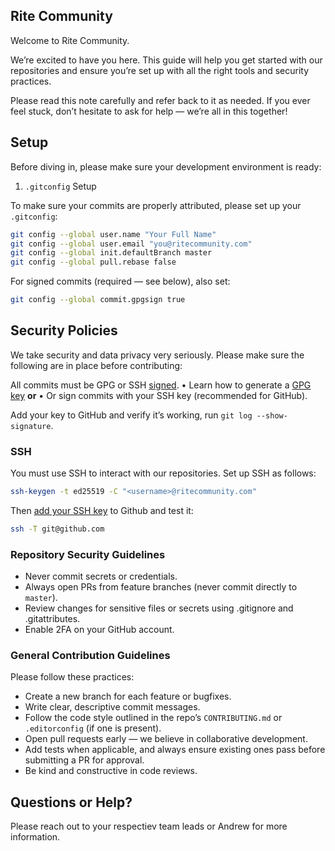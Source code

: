 ## Rite Community

Welcome to Rite Community. 

We’re excited to have you here. This guide will help you get started with our repositories and ensure you’re set up with all the right tools and security practices. 

Please read this note carefully and refer back to it as needed. If you ever feel stuck, don’t hesitate to ask for help — we’re all in this together!

## Setup

Before diving in, please make sure your development environment is ready:

1. `.gitconfig` Setup

To make sure your commits are properly attributed, please set up your `.gitconfig`:

```bash
git config --global user.name "Your Full Name"
git config --global user.email "you@ritecommunity.com"
git config --global init.defaultBranch master
git config --global pull.rebase false
```
For signed commits (required — see below), also set:

```bash
git config --global commit.gpgsign true
```

## Security Policies

We take security and data privacy very seriously. Please make sure the following are in place before contributing:

All commits must be GPG or SSH [signed](https://docs.github.com/en/authentication/managing-commit-signature-verification/signing-commits).
	•	Learn how to generate a [GPG key](https://docs.github.com/en/authentication/connecting-to-github-with-ssh/about-ssh) **or**
	•	Or sign commits with your SSH key (recommended for GitHub).

Add your key to GitHub and verify it’s working, run `git log --show-signature`.

### SSH

You must use SSH to interact with our repositories. Set up SSH as follows:

```bash
ssh-keygen -t ed25519 -C "<username>@ritecommunity.com"
```

Then [add your SSH key](https://github.com/settings/keys) to Github and test it:

```bash
ssh -T git@github.com
```

### Repository Security Guidelines
* Never commit secrets or credentials.
* Always open PRs from feature branches (never commit directly to `master`).
* Review changes for sensitive files or secrets using .gitignore and .gitattributes.
* Enable 2FA on your GitHub account.

### General Contribution Guidelines

Please follow these practices:
* Create a new branch for each feature or bugfixes.
* Write clear, descriptive commit messages.
* Follow the code style outlined in the repo’s `CONTRIBUTING.md` or `.editorconfig` (if one is present).
* Open pull requests early — we believe in collaborative development.
* Add tests when applicable, and always ensure existing ones pass before submitting a PR for approval.
* Be kind and constructive in code reviews.

## Questions or Help?
Please reach out to your respectiev team leads or Andrew for more information. 

 
